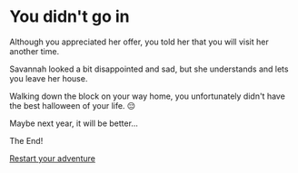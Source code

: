 # You didn't go in
Although you appreciated her offer, you told her that you will visit her another time.  

Savannah looked a bit disappointed and sad, but she understands and lets you leave her house.  

Walking down the block on your way home, you unfortunately didn't have the best halloween of your life. 😔   

Maybe next year, it will be better...

The End!  

[Restart your adventure](../house.md)